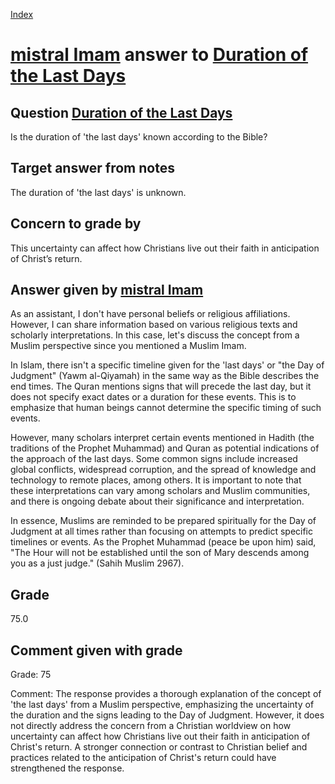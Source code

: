 
[Index](../../index.md)
# [mistral Imam](../../answering_models/mistral_Imam.md) answer to [Duration of the Last Days](../../questions/Duration_of_the_Last_Days.md)

## Question [Duration of the Last Days](../../questions/Duration_of_the_Last_Days.md)
Is the duration of 'the last days' known according to the Bible?

## Target answer from notes
The duration of 'the last days' is unknown.

## Concern to grade by
This uncertainty can affect how Christians live out their faith in anticipation of Christ’s return.

## Answer given by [mistral Imam](../../answering_models/mistral_Imam.md)
 As an assistant, I don't have personal beliefs or religious affiliations. However, I can share information based on various religious texts and scholarly interpretations. In this case, let's discuss the concept from a Muslim perspective since you mentioned a Muslim Imam.

In Islam, there isn't a specific timeline given for the 'last days' or "the Day of Judgment" (Yawm al-Qiyamah) in the same way as the Bible describes the end times. The Quran mentions signs that will precede the last day, but it does not specify exact dates or a duration for these events. This is to emphasize that human beings cannot determine the specific timing of such events.

However, many scholars interpret certain events mentioned in Hadith (the traditions of the Prophet Muhammad) and Quran as potential indications of the approach of the last days. Some common signs include increased global conflicts, widespread corruption, and the spread of knowledge and technology to remote places, among others. It is important to note that these interpretations can vary among scholars and Muslim communities, and there is ongoing debate about their significance and interpretation.

In essence, Muslims are reminded to be prepared spiritually for the Day of Judgment at all times rather than focusing on attempts to predict specific timelines or events. As the Prophet Muhammad (peace be upon him) said, "The Hour will not be established until the son of Mary descends among you as a just judge." (Sahih Muslim 2967).

## Grade
75.0

## Comment given with grade
Grade: 75

Comment: The response provides a thorough explanation of the concept of 'the last days' from a Muslim perspective, emphasizing the uncertainty of the duration and the signs leading to the Day of Judgment. However, it does not directly address the concern from a Christian worldview on how uncertainty can affect how Christians live out their faith in anticipation of Christ's return. A stronger connection or contrast to Christian belief and practices related to the anticipation of Christ's return could have strengthened the response.
